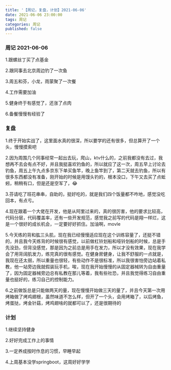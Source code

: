 ```yaml
---
title: '【周记，复盘，计划】2021-06-06'
date: 2021-06-06 23:00:00
tags: 周记
categories: 周记
published: false
---
```


### 周记 2021-06-06


1.跟螺丝丁买了点基金

2.跟同事去北京周边钓了一次鱼

3.周五和芬，小龙，雨蒙聚了一次餐

4.工作需要加油

5.健身终于有感觉了，还涨了点肉

6.备餐慢慢有经验了

### 复盘
1.终于开始实战了，这里面水真的很深，所以要学的还有很多，但总算开了一个头，慢慢摸索吧

2.因为周围几个同事经常一起出去玩，爬山，ktv什么的，之前我都没有去过，我想再不去会有点不好，并且我挺喜欢钓鱼的，所以就应了这一次，周五早上讨论去钓鱼，周五上午九点多京东下单买鱼竿，晚上鱼竿到了，第二天就去钓鱼，所以有很多东西都没有准备，刚开始的时候是用馒头钓的，根本没口，下午又去买了点蚯蚓，稍稍有口，但是还是空军了，😂

3.芬请吃了班花串串，自助的，挺好吃的，就是我们四个饭量都不咋地，感觉没吃回本，有点亏。

4.现在跟着一个大佬在开发，他是从阿里过来的，真的很厉害，他的要求比较高，代码分层，代码覆盖率，还有一些开发规范，感觉我之前写的代码是翔一样烂，这是一个很好的成长机会，一定要好好抓住。加油啊，movle

5.今天练的背和肱三头肌，现在我已经慢慢适应现在这个训练容量了，还挺不错的，并且我今天练背的时候很有感觉，以前做杠铃划船和哑铃划船的时候，总是手先没劲，但背没感觉，那是因为之前总是用手在发力，所以才没有效果，现在我学会了用背阔肌发力，练完真的很有感觉。在健身房健身，让我不舒服的一点就是，我现在还太弱，所以重量也很轻，有些动作不是很标准，所以我很害怕旁边站着私教，他一站旁边我就假装玩手机，唉，现在我开始慢慢的从固定器械转为自由重量了，因为固定器械旁边总有私教在那儿等着，我有些社恐，并且我觉得练习自由重量也挺好的，练习自己的控制能力。

6.之前做饭总是只能做两天的量，现在慢慢开始做三天的量了，并且今天第一次用烤箱做了烤鸡翅根，虽然味道不怎么样，但开了一个头，会用烤箱了，以后烤鱼，烤蛋挞，烤金针菇，烤鸡翅啥的就都可以了，还是很期待的

### 计划
1.继续坚持健身

2.好好完成工作上的事情

3.一定养成按时作息的习惯，早睡早起

4.上周基本没学springboot，这周好好学学